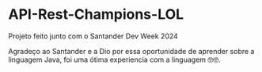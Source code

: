 # API-Rest-Champions-LOL
Projeto feito junto com o Santander Dev Week 2024

Agradeço ao Santander e a Dio por essa oportunidade de aprender sobre a linguagem Java, foi uma ótima experiencia com a linguagem 🤓🤓.
